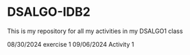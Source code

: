 # DSALGO-IDB2
This is my repository for all my activities in my DSALGO1 class

08/30/2024 exercise 1
09/06/2024 Activity 1
